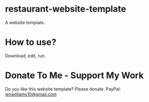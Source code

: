 # restaurant-website-template
A website template.

# How to use?
Download, edit, run.

# Donate To Me - Support My Work
Do you like this website template?
Please donate.
PayPal: wnwilliams10@gmail.com
